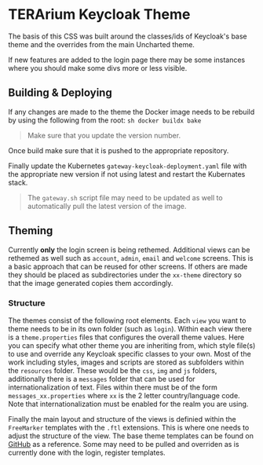 # TERArium Keycloak Theme
The basis of this CSS was built around the classes/ids of Keycloak's base theme and the overrides from the main Uncharted theme.

If new features are added to the login page there may be some instances where you should make some divs more or less visible.

## Building & Deploying
If any changes are made to the theme the Docker image needs to be rebuild by using the following from the root:
`sh
docker buildx bake
`
>Make sure that you update the version number.

Once build make sure that it is pushed to the appropriate repository.

Finally update the Kubernetes `gateway-keycloak-deployment.yaml` file with the appropriate new version if not using latest and restart the Kubernates stack.
>The `gateway.sh` script file may need to be updated as well to automatically pull the latest version of the image.

## Theming
Currently **only** the login screen is being rethemed. Additional views can be rethemed as well such as `account`, `admin`, `email` and `welcome` screens. This is a basic approach that can be reused for other screens. If others are made they should be placed as subdirectories under the `xx-theme` directory so that the image generated copies them accordingly.

### Structure
The themes consist of the following root elements. Each `view` you want to theme needs to be in its own folder (such as `login`). Within each view there is a `theme.properties` files that configures the overall theme values. Here you can specify what other theme you are inheriting from, which style file(s) to use and override any Keycloak specific classes to your own. Most of the work including styles, images and scripts are stored as subfolders within the `resources` folder. These would be the `css`, `img` and `js` folders, additionally there is a `messages` folder that can be used for internationalization of text. Files within there must be of the form `messages_xx.properties` where `xx` is the 2 letter country/language code. Note that internationalization must be enabled for the realm you are using.

Finally the main layout and structure of the views is definied within the `FreeMarker` templates with the `.ftl` extensions. This is where one needs to adjust the structure of the view. The base theme templates can be found on [GitHub](https://github.com/keycloak/keycloak/tree/main/themes/src/main/resources/theme) as a reference. Some may need to be pulled and overriden as is currently done with the login, register templates.

